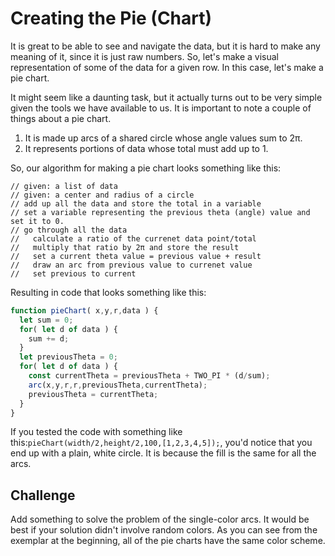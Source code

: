 # Creating the Pie (Chart)

It is great to be able to see and navigate the data, but it is hard to make any meaning of it, since it is just raw numbers. So, let's make a visual representation of some of the data for a given row. In this case, let's make a pie chart.  

It might seem like a daunting task, but it actually turns out to be very simple given the tools we have available to us. It is important to note a couple of things about a pie chart. 

1. It is made up arcs of a shared circle whose angle values sum to 2π.
2. It represents portions of data whose total must add up to 1.

So, our algorithm for making a pie chart looks something like this: 

```pseudocode
// given: a list of data
// given: a center and radius of a circle
// add up all the data and store the total in a variable
// set a variable representing the previous theta (angle) value and set it to 0. 
// go through all the data 
//   calculate a ratio of the currenet data point/total
//   multiply that ratio by 2π and store the result
//   set a current theta value = previous value + result 
//   draw an arc from previous value to currenet value
//   set previous to current
```
Resulting in code that looks something like this: 
```javascript
function pieChart( x,y,r,data ) {
  let sum = 0;
  for( let d of data ) {
    sum += d;
  }
  let previousTheta = 0;
  for( let d of data ) {
    const currentTheta = previousTheta + TWO_PI * (d/sum);
    arc(x,y,r,r,previousTheta,currentTheta);
    previousTheta = currentTheta;
  }
}
```
If you tested the code with something like this:`pieChart(width/2,height/2,100,[1,2,3,4,5]);`, you'd notice that you end up with a plain, white circle. It is because the fill is the same for all the arcs. 

## Challenge

Add something to solve the problem of the single-color arcs. It would be best if your solution didn't involve random colors. As you can see from the exemplar at the beginning, all of the pie charts have the same color scheme. 
